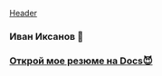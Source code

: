 [Header](https://github.com/IvanIksanov/ivaniksanov/blob/main/IMG_1538.PNG)
### Иван Иксанов 👋
### [Открой мое резюме на Docs😈](https://docs.google.com/document/d/1HRhtAmWjqkDpU7Tl_bUSwl8JZkZJrTy3cRrkINeLbnQ/edit?usp=sharing)
